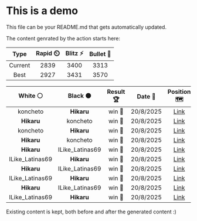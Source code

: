 # This is a demo

This file can be your README.md that gets automatically updated.

The content genrated by the action starts here:

<!--START_SECTION:chessStats-->
<!-- Automatically generated with https://github.com/Balastrong/chess-stats-action -->

| Type | Rapid ⏲️ | Blitz ⚡ | Bullet 🔫 |
|:---:|:---:|:---:|:---:|
| Current | 2839 | 3400 | 3313 |
| Best | 2927 | 3431 | 3570 |

| White ⚪ | Black ⚫ | Result 🏆 | Date 📅 | Position 🗺️ | Type 🕕 |
|:---:|:---:|:---:|:---:|:---:|:---:|
| koncheto | **Hikaru** | win 🥇 | 20/8/2025 | <a href="http://www.ee.unb.ca/cgi-bin/tervo/fen.pl?select=7r/4p1k1/3qbppN/8/2Q5/3P2P1/2P2R1P/r4BK1 b - - 3 32">Link</a> | Blitz |
| **Hikaru** | koncheto | win 🥇 | 20/8/2025 | <a href="http://www.ee.unb.ca/cgi-bin/tervo/fen.pl?select=5b1k/3R4/4P1p1/6P1/4BK2/8/8/4r3 b - - 6 78">Link</a> | Blitz |
| koncheto | **Hikaru** | win 🥇 | 20/8/2025 | <a href="http://www.ee.unb.ca/cgi-bin/tervo/fen.pl?select=6k1/p4p1p/1p1p2p1/8/4N3/7P/Pq3PP1/2r1Q1K1 w - - 2 24">Link</a> | Blitz |
| **Hikaru** | koncheto | win 🥇 | 20/8/2025 | <a href="http://www.ee.unb.ca/cgi-bin/tervo/fen.pl?select=1r2k2r/p3qpp1/3b1np1/2p1p3/2N5/1P1P3P/PBP2QB1/2KR3R b k - 1 20">Link</a> | Blitz |
| **Hikaru** | ILike_Latinas69 | win 🥇 | 20/8/2025 | <a href="http://www.ee.unb.ca/cgi-bin/tervo/fen.pl?select=8/8/3k4/1P2p2p/P2bK3/7P/8/2R5 b - - 1 50">Link</a> | Blitz |
| ILike_Latinas69 | **Hikaru** | win 🥇 | 20/8/2025 | <a href="http://www.ee.unb.ca/cgi-bin/tervo/fen.pl?select=6k1/1R3p2/1p4p1/p1b1p3/P1P1PP1q/5Q2/7p/1K6 w - - 0 47">Link</a> | Blitz |
| **Hikaru** | ILike_Latinas69 | win 🥇 | 20/8/2025 | <a href="http://www.ee.unb.ca/cgi-bin/tervo/fen.pl?select=3r2r1/p1kq4/2p1p3/8/8/1PQpN3/P4PP1/2KR3R b - - 2 28">Link</a> | Blitz |
| ILike_Latinas69 | **Hikaru** | win 🥇 | 20/8/2025 | <a href="http://www.ee.unb.ca/cgi-bin/tervo/fen.pl?select=2r5/4pk2/p4np1/1b1p3p/2NPPB1P/2RK1P2/r7/6R1 w - - 0 29">Link</a> | Blitz |
| **Hikaru** | ILike_Latinas69 | win 🥇 | 20/8/2025 | <a href="http://www.ee.unb.ca/cgi-bin/tervo/fen.pl?select=1r6/7k/1N4pp/P1p1P2r/2N2P2/P5P1/2Q2RKP/2q5 b - - 0 40">Link</a> | Blitz |
| ILike_Latinas69 | **Hikaru** | win 🥇 | 20/8/2025 | <a href="http://www.ee.unb.ca/cgi-bin/tervo/fen.pl?select=1Q6/5p1k/p7/Pp5p/2r1q2P/8/4K3/5R2 w - - 4 47">Link</a> | Blitz |

<!--END_SECTION:chessStats-->

Existing content is kept, both before and after the generated content :)

